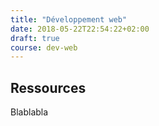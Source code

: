 ```yaml
---
title: "Développement web"
date: 2018-05-22T22:54:22+02:00
draft: true
course: dev-web
---
```


## Ressources

Blablabla